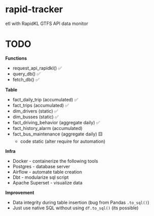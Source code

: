 # rapid-tracker
etl with RapidKL GTFS API data monitor 

# TODO

**Functions**
- request_api_rapidkl() ✅
- query_db() ✅
- fetch_db() ✅

**Table**
- fact_daily_trip (accumulated) ✅
- fact_trips (accumulated) ✅
- dim_drivers (static) ✅
- dim_busses (static) ✅
- fact_driving_behavior (aggregate daily) ✅
- fact_history_alarm (accumulated) 
- fact_bus_maintenance (aggregate daily) 🟨
    - code static (alter require for automation)

**Infra**
- Docker - containerize the following tools
- Postgres - database server
- Airflow - automate table creation 
- Dbt - modularize sql script
- Apache Superset - visualize data

**Improvement**
- Data integrity during table insertion (bug from Pandas `.to_sql()`)
- Just use native SQL without using `df.to_sql()` (its possible)